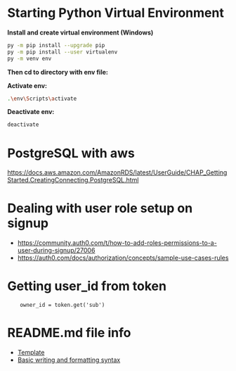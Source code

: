 # Starting Python Virtual Environment
**Install and create virtual environment (Windows)**
```bash
py -m pip install --upgrade pip
py -m pip install --user virtualenv
py -m venv env
```

**Then cd to directory with env file:**

**Activate env:**
```bash
.\env\Scripts\activate
```
**Deactivate env:**
```bash
deactivate
```

# PostgreSQL with aws
https://docs.aws.amazon.com/AmazonRDS/latest/UserGuide/CHAP_GettingStarted.CreatingConnecting.PostgreSQL.html

# Dealing with user role setup on signup
* https://community.auth0.com/t/how-to-add-roles-permissions-to-a-user-during-signup/27006
* https://auth0.com/docs/authorization/concepts/sample-use-cases-rules


# Getting user_id from token
        owner_id = token.get('sub')

# README.md file info
* [Template](https://gist.github.com/PurpleBooth/109311bb0361f32d87a2)
* [Basic writing and formatting syntax](https://help.github.com/en/github/writing-on-github/basic-writing-and-formatting-syntax)